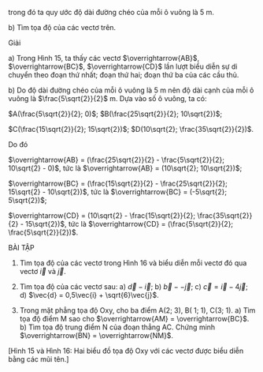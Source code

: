 trong đó ta quy ước độ dài đường chéo của mỗi ô vuông là 5 m.

b) Tìm tọa độ của các vectơ trên.

Giải

a) Trong Hình 15, ta thấy các vectơ $\overrightarrow{AB}$, $\overrightarrow{BC}$, $\overrightarrow{CD}$ lần lượt biểu diễn sự di chuyển theo đoạn thứ nhất; đoạn thứ hai; đoạn thứ ba của các cầu thủ.

b) Do độ dài đường chéo của mỗi ô vuông là 5 m nên độ dài cạnh của mỗi ô vuông là $\frac{5\sqrt{2}}{2}$ m. Dựa vào số ô vuông, ta có:

$A(\frac{5\sqrt{2}}{2}; 0)$; $B(\frac{25\sqrt{2}}{2}; 10\sqrt{2})$;

$C(\frac{15\sqrt{2}}{2}; 15\sqrt{2})$; $D(10\sqrt{2}; \frac{35\sqrt{2}}{2})$.

Do đó

$\overrightarrow{AB} = (\frac{25\sqrt{2}}{2} - \frac{5\sqrt{2}}{2}; 10\sqrt{2} - 0)$, tức là $\overrightarrow{AB} = (10\sqrt{2}; 10\sqrt{2})$;

$\overrightarrow{BC} = (\frac{15\sqrt{2}}{2} - \frac{25\sqrt{2}}{2}; 15\sqrt{2} - 10\sqrt{2})$, tức là $\overrightarrow{BC} = (-5\sqrt{2}; 5\sqrt{2})$;

$\overrightarrow{CD} = (10\sqrt{2} - \frac{15\sqrt{2}}{2}; \frac{35\sqrt{2}}{2} - 15\sqrt{2})$, tức là $\overrightarrow{CD} = (\frac{5\sqrt{2}}{2}; \frac{5\sqrt{2}}{2})$.

BÀI TẬP

1. Tìm tọa độ của các vectơ trong Hình 16 và biểu diễn mỗi vectơ đó qua vectơ $\vec{i}$ và $\vec{j}$.

2. Tìm tọa độ của các vectơ sau:
   a) $\vec{d} - \vec{i}$;
   b) $\vec{b} - - \vec{j}$;
   c) $\vec{c} = \vec{i} - 4\vec{j}$;
   d) $\vec{d} = 0,5\vec{i} + \sqrt{6}\vec{j}$.

3. Trong mặt phẳng tọa độ Oxy, cho ba điểm A(2; 3), B( 1; 1), C(3; 1).
   a) Tìm tọa độ điểm M sao cho $\overrightarrow{AM} = \overrightarrow{BC}$.
   b) Tìm tọa độ trung điểm N của đoạn thẳng AC.
   Chứng minh $\overrightarrow{BN} = \overrightarrow{NM}$.

[Hình 15 và Hình 16: Hai biểu đồ tọa độ Oxy với các vectơ được biểu diễn bằng các mũi tên.]